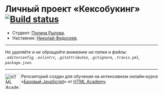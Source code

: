 # Личный проект «Кексобукинг» [![Build status][travis-image]][travis-url]

* Студент: [Полина Рылова](https://up.htmlacademy.ru/javascript/10/user/33745).
* Наставник: [Николай Федосеев](https://up.htmlacademy.ru/javascript/10/user/104147).

---

_Не удаляйте и не обращайте внимание на папки и файлы:_<br>
_`.editorconfig`, `.eslintrc`, `.gitattributes`, `.gitignore`, `.travis.yml`, `package.json`._

---

<a href="https://htmlacademy.ru/intensive/javascript"><img align="left" width="50" height="50" title="HTML Academy" src="https://up.htmlacademy.ru/static/img/intensive/javascript/logo-for-github.svg"></a>

Репозиторий создан для обучения на интенсивном онлайн‑курсе «[Базовый JavaScript](https://htmlacademy.ru/intensive/javascript)» от [HTML Academy](https://htmlacademy.ru).

[travis-image]: https://travis-ci.org/htmlacademy-javascript/33745-keksobooking.svg?branch=master
[travis-url]: https://travis-ci.org/htmlacademy-javascript/33745-keksobooking
